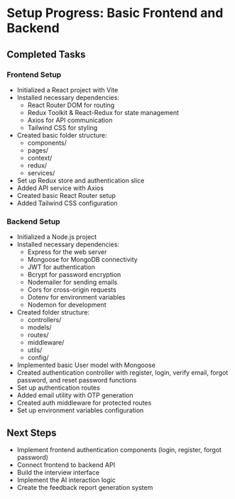 # Setup Progress: Basic Frontend and Backend

## Completed Tasks

### Frontend Setup

- Initialized a React project with Vite
- Installed necessary dependencies:
  - React Router DOM for routing
  - Redux Toolkit & React-Redux for state management
  - Axios for API communication
  - Tailwind CSS for styling
- Created basic folder structure:
  - components/
  - pages/
  - context/
  - redux/
  - services/
- Set up Redux store and authentication slice
- Added API service with Axios
- Created basic React Router setup
- Added Tailwind CSS configuration

### Backend Setup

- Initialized a Node.js project
- Installed necessary dependencies:
  - Express for the web server
  - Mongoose for MongoDB connectivity
  - JWT for authentication
  - Bcrypt for password encryption
  - Nodemailer for sending emails
  - Cors for cross-origin requests
  - Dotenv for environment variables
  - Nodemon for development
- Created folder structure:
  - controllers/
  - models/
  - routes/
  - middleware/
  - utils/
  - config/
- Implemented basic User model with Mongoose
- Created authentication controller with register, login, verify email, forgot password, and reset password functions
- Set up authentication routes
- Added email utility with OTP generation
- Created auth middleware for protected routes
- Set up environment variables configuration

## Next Steps

- Implement frontend authentication components (login, register, forgot password)
- Connect frontend to backend API
- Build the interview interface
- Implement the AI interaction logic
- Create the feedback report generation system
